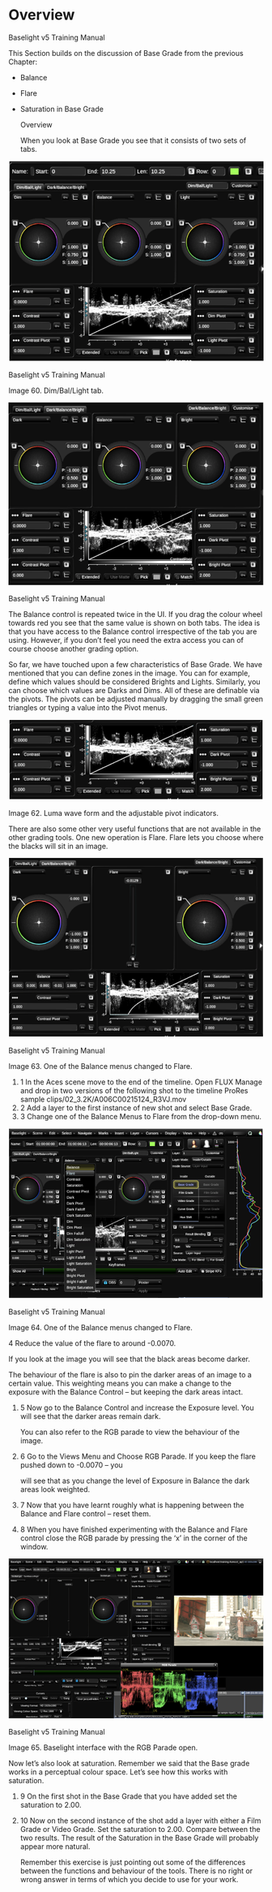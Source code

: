 # Overview



Baselight v5 Training Manual

This Section builds on the discussion of Base Grade from the previous Chapter:

* Balance
* Flare
* Saturation in Base Grade

  Overview

  When you look at Base Grade you see that it consists of two sets of tabs.

![](../.gitbook/assets/2021-10-06-02.07.20.png)



Baselight v5 Training Manual

Image 60. Dim/Bal/Light tab.

![Image 61. Dark/Balance/Bright tab.](../.gitbook/assets/2021-10-06-02.07.44.png)



Baselight v5 Training Manual

The Balance control is repeated twice in the UI. If you drag the colour wheel towards red you see that the same value is shown on both tabs. The idea is that you have access to the Balance control irrespective of the tab you are using. However, if you don’t feel you need the extra access you can of course choose another grading option.

So far, we have touched upon a few characteristics of Base Grade. We have mentioned that you can define zones in the image. You can for example, define which values should be considered Brights and Lights. Similarly, you can choose which values are Darks and Dims. All of these are definable via the pivots. The pivots can be adjusted manually by dragging the small green triangles or typing a value into the Pivot menus.

![](../.gitbook/assets/2021-10-06-02.08.19.png)









Image 62. Luma wave form and the adjustable pivot indicators.

There are also some other very useful functions that are not available in the other grading tools. One new operation is Flare. Flare lets you choose where the blacks will sit in an image.



![](../.gitbook/assets/2021-10-06-02.08.48.png)





Baselight v5 Training Manual

Image 63. One of the Balance menus changed to Flare.

1. 1  In the Aces scene move to the end of the timeline. Open FLUX Manage and drop in two versions of the following shot to the timeline ProRes sample clips/02\_3.2K/A006C00215124\_R3VJ.mov
2. 2  Add a layer to the first instance of new shot and select Base Grade.
3. 3  Change one of the Balance Menus to Flare from the drop-down menu.

![](../.gitbook/assets/2021-10-06-02.09.12.png)





Baselight v5 Training Manual

Image 64. One of the Balance menus changed to Flare.

4 Reduce the value of the flare to around -0.0070.

If you look at the image you will see that the black areas become darker.

The behaviour of the flare is also to pin the darker areas of an image to a certain value. This weighting means you can make a change to the exposure with the Balance Control – but keeping the dark areas intact.

1. 5  Now go to the Balance Control and increase the Exposure level. You will see that the darker areas remain dark.

   You can also refer to the RGB parade to view the behaviour of the image.

2. 6  Go to the Views Menu and Choose RGB Parade. If you keep the flare pushed down to -0.0070 – you

   will see that as you change the level of Exposure in Balance the dark areas look weighted.

3. 7  Now that you have learnt roughly what is happening between the Balance and Flare control – reset them.
4. 8  When you have finished experimenting with the Balance and Flare control close the RGB parade by pressing the ‘x’ in the corner of the window.



![](../.gitbook/assets/2021-10-06-02.09.36.png)





Baselight v5 Training Manual

Image 65. Baselight interface with the RGB Parade open.

Now let’s also look at saturation. Remember we said that the Base grade works in a perceptual colour space. Let’s see how this works with saturation.

1. 9  On the first shot in the Base Grade that you have added set the saturation to 2.00.
2. 10  Now on the second instance of the shot add a layer with either a Film Grade or Video Grade. Set the saturation to 2.00. Compare between the two results. The result of the Saturation in the Base Grade will probably appear more natural.

   Remember this exercise is just pointing out some of the differences between the functions and behaviour of the tools. There is no right or wrong answer in terms of which you decide to use for your work.









